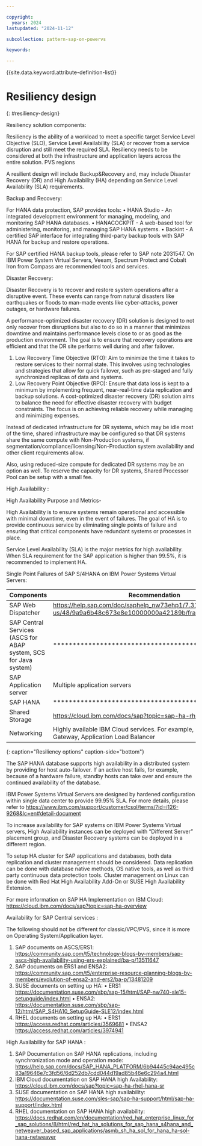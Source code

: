```yaml
---

copyright:
  years: 2024
lastupdated: "2024-11-12"

subcollection: pattern-sap-on-powervs

keywords:

---
```


{{site.data.keyword.attribute-definition-list}}

# Resiliency design
{: #resiliency-design}

Resiliency solution components:

Resiliency is the ability of a workload to meet a specific target Service Level Objective (SLO), Service Level Availability (SLA) or recover from a service disruption and still meet the required SLA.  Resiliency needs to be considered at both the infrastructure and application layers across the entire solution.
PVS regions

A resilient design will include Backup&Recovery and, may include Disaster Recovery (DR) and High Availability (HA) depending on Service Level Availability (SLA) requirements. 


Backup and Recovery:

For HANA data protection, SAP provides tools: 
•	HANA Studio - An integrated development environment for managing, modeling, and monitoring SAP HANA databases.
•	HANACOCKPIT - A web-based tool for administering, monitoring, and managing SAP HANA systems.
•	Backint - A certified SAP interface for integrating third-party backup tools with SAP HANA for backup and restore operations.

For SAP certified HANA backup tools, please refer to SAP note 2031547.
On IBM Power System Virtual Servers, Veeam, Spectrum Protect and Cobalt Iron from Compass are recommended tools and services.

Disaster Recovery:

Disaster Recovery is to recover and restore system operations after a disruptive event. These events can range from natural disasters like earthquakes or floods to man-made events like cyber-attacks, power outages, or hardware failures. 

A performance-optimized disaster recovery (DR) solution is designed to not only recover from disruptions but also to do so in a manner that minimizes downtime and maintains performance levels close to or as good as the production environment. The goal is to ensure that recovery operations are efficient and that the DR site performs well during and after failover. 

1. Low Recovery Time Objective (RTO): Aim to minimize the time it takes to restore services to their normal state. This involves using technologies and strategies that allow for quick failover, such as pre-staged and fully synchronized replicas of data and systems.
2. Low Recovery Point Objective (RPO): Ensure that data loss is kept to a minimum by implementing frequent, near-real-time data replication and backup solutions. 
A cost-optimized disaster recovery (DR) solution aims to balance the need for effective disaster recovery with budget constraints. The focus is on achieving reliable recovery while managing and minimizing expenses.

Instead of dedicated infrastructure for DR systems, which may be idle most of the time, shared infrastructure may be configured so that DR systems share the same compute with Non-Production systems, if segmentation/compliance/licensing/Non-Production system availability and other client requirements allow.

Also, using reduced-size compute for dedicated DR systems may be an option as well. To reserve the capacity for DR systems, Shared Processor Pool can be setup with a small fee.

High Availability :

High Availability Purpose and Metrics- 

High Availability is to ensure systems remain operational and accessible with minimal downtime, even in the event of failures. The goal of HA is to provide continuous service by eliminating single points of failure and ensuring that critical components have redundant systems or processes in place. 

Service Level Availability (SLA) is the major metrics for high availability. When SLA requirement for the SAP application is higher than 99.5%, it is recommended to implement HA.



Single Point Failures of SAP S/4HANA on IBM Power Systems Virtual Servers:


| Components       | Recommendation   | 
|------------------|------------------|
| SAP Web Dispatcher                 | https://help.sap.com/doc/saphelp_nw73ehp1/7.31.19/en-us/48/9a9a6b48c673e8e10000000a42189b/frameset.htm    |
| SAP Central Services (ASCS for ABAP system, SCS for Java system)                 | ****************************************************        |
| SAP Application server                 | Multiple application servers        |
| SAP HANA                 | ****************************************************        |
| Shared Storage                 | https://cloud.ibm.com/docs/sap?topic=sap-ha-rhel-nfs        |
| Networking                 | Highly available IBM Cloud services. For example, Direct Link, Transit Gateway, Application Load Balancer        |

{: caption="Resiliency options" caption-side="bottom"}


The SAP HANA database supports high availability in a distributed system by providing for host auto-failover. If an active host fails, for example, because of a hardware failure, standby hosts can take over and ensure the continued availability of the database. 

IBM Power Systems Virtual Servers are designed by hardened configuration within single data center to provide 99.95% SLA. For more details, please refer to  https://www.ibm.com/support/customer/csol/terms/?id=i126-9268&lc=en#detail-document 

To increase availability for SAP systems on IBM Power Systems Virtual servers, High Availability instances can be deployed with “Different Server” placement group, and Disaster Recovery systems can be deployed in a different region.

To setup HA cluster for SAP applications and databases, both data replication and cluster management should be considered. Data replication can be done with database native methods, OS native tools, as well as third party continuous data protection tools. Cluster management on Linux can be done with Red Hat High Availability Add-On or SUSE High Availability Extension.

For more information on SAP HA Implementation on IBM Cloud: https://cloud.ibm.com/docs/sap?topic=sap-ha-overview 

Availability for SAP Central services :

The following should not be different for classic/VPC/PVS, since it is more on Operating System/Application layer. 
1.	SAP documents on ASCS/ERS1: 
https://community.sap.com/t5/technology-blogs-by-members/sap-ascs-high-availability-using-ers-explained/ba-p/13511647
2.	SAP documents on ERS1 and ENSA2:  
https://community.sap.com/t5/enterprise-resource-planning-blogs-by-members/evolution-of-ensa2-and-ers2/ba-p/13481209 
3.	SUSE documents on setting up HA: 
•	ERS1 https://documentation.suse.com/sbp/sap-15/html/SAP-nw740-sle15-setupguide/index.html 
•	ENSA2: https://documentation.suse.com/sbp/sap-12/html/SAP_S4HA10_SetupGuide-SLE12/index.html 
4.	RHEL documents on setting up HA: 
•	ERS1 https://access.redhat.com/articles/3569681
•	ENSA2 https://access.redhat.com/articles/3974941 


High Availability for SAP HANA :

1.	SAP Documentation on SAP HANA replications, including synchronization mode and operation mode: https://help.sap.com/docs/SAP_HANA_PLATFORM/6b94445c94ae495c83a19646e7c3fd56/6d252db7cdd044d19ad85b46e6c294a4.html
2.	IBM Cloud documentation on SAP HANA high Availability: https://cloud.ibm.com/docs/sap?topic=sap-ha-rhel-hana-sr  
3.	SUSE documentation on SAP HANA high availability: https://documentation.suse.com/sles-sap/sap-ha-support/html/sap-ha-support/index.html
4.	RHEL documentation on SAP HANA high availability: https://docs.redhat.com/en/documentation/red_hat_enterprise_linux_for_sap_solutions/8/html/red_hat_ha_solutions_for_sap_hana_s4hana_and_netweaver_based_sap_applications/asmb_sh_ha_sol_for_hana_ha-sol-hana-netweaver 
